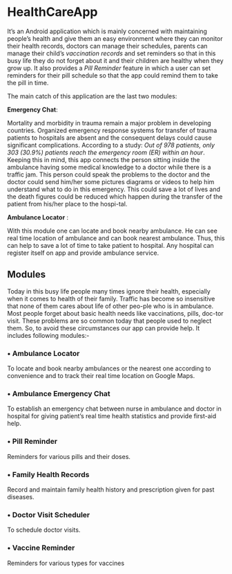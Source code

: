 # HealthCareApp
It’s an Android application which is mainly concerned with maintaining people’s health and give them an easy environment where they can monitor their health records, doctors can manage their schedules, parents can manage their child’s _vaccination records_ and set reminders so that in this busy life they do not forget about it and their children are healthy when they grow up. 
It also provides a _Pill Reminder_ feature in which a user can set reminders for their pill schedule so that the app could remind them to take the pill in time.

The main catch of this application are the last two modules: 

**Emergency Chat**:

Mortality and morbidity in trauma remain a major problem in developing countries. Organized emergency response systems for transfer of trauma patients to hospitals are absent and the consequent delays could cause significant complications. According to a study: _Out of 978 patients, only 303 (30.9%) patients reach the emergency room (ER) within an hour_.
Keeping this in mind, this app connects the person sitting inside the ambulance having some medical knowledge to a doctor while there is a traffic jam. This person could speak the problems to the doctor and the doctor could send him/her some pictures diagrams or videos to help him understand what to do in this emergency. This could save a lot of lives and the death figures could be reduced which happen during the transfer of the patient from his/her place to the hospi-tal.

**Ambulance Locator** : 

With this module one can locate and book nearby ambulance. He can see real time location of ambulance and can book nearest ambulance. Thus, this can help to save a lot of time to take patient to hospital. Any hospital can register itself on app and provide ambulance service.

## Modules

Today in this busy life people many times ignore their health, especially when it comes to health of their family. Traffic has become so insensitive that none of them cares about life of other peo-ple who is in ambulance. Most people forget about basic health needs like vaccinations, pills, doc-tor visit. These problems are so common today that people used to neglect them. So, to avoid these circumstances our app can provide help. It includes following modules:-

### •	Ambulance Locator

To locate and book nearby ambulances or the nearest one according to convenience and to track their real time location on Google Maps.

### •	Ambulance Emergency Chat

To establish an emergency chat between nurse in ambulance and doctor in hospital for giving patient’s real time health statistics and provide first-aid help.

### •	Pill Reminder

Reminders for various pills and their doses.

### •	Family Health Records

Record and maintain family health history and prescription given for past diseases.

### •	Doctor Visit Scheduler

To schedule doctor visits.

### •	Vaccine Reminder

Reminders for various types for vaccines

